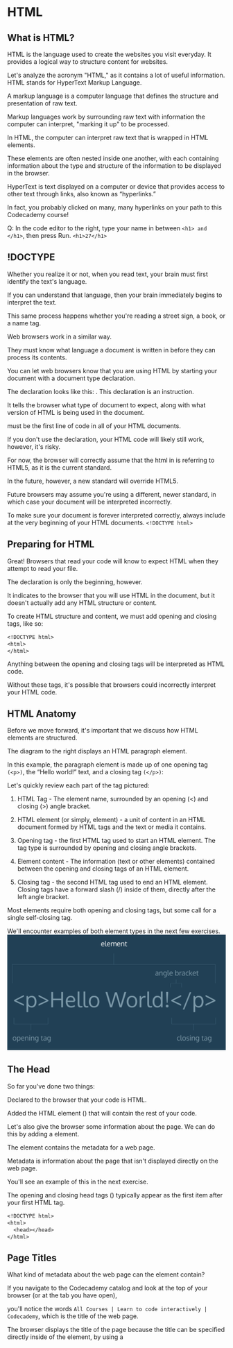 # HTML

## What is HTML?

HTML is the language used to create the websites you visit everyday. It provides a logical way to structure content for websites.

Let's analyze the acronym "HTML," as it contains a lot of useful information. HTML stands for HyperText Markup Language.

A markup language is a computer language that defines the structure and presentation of raw text. 

Markup languages work by surrounding raw text with information the computer can interpret, "marking it up" to be processed.

In HTML, the computer can interpret raw text that is wrapped in HTML elements. 

These elements are often nested inside one another, with each containing information about the type and structure of the information to be displayed in the browser.

HyperText is text displayed on a computer or device that provides access to other text through links, 
also known as “hyperlinks.”

In fact, you probably clicked on many, many hyperlinks on your path to this Codecademy course!

Q:
In the code editor to the right, type your name in between `<h1> and </h1>`, then press Run.
`<h1>27</h1>`


## !DOCTYPE

Whether you realize it or not, when you read text, your brain must first identify the text's language. 

If you can understand that language, then your brain immediately begins to interpret the text. 

This same process happens whether you're reading a street sign, a book, or a name tag.

Web browsers work in a similar way. 

They must know what language a document is written in before they can process its contents.

You can let web browsers know that you are using HTML by starting your document with a document type declaration.

The declaration looks like this: <!DOCTYPE html>. This declaration is an instruction. 

It tells the browser what type of document to expect, along with what version of HTML is being used in the document.

<!DOCTYPE html> must be the first line of code in all of your HTML documents. 

If you don't use the declaration, your HTML code will likely still work, however, it's risky. 

For now, the browser will correctly assume that the html in <!DOCTYPE html> is referring to HTML5, as it is the current standard.

In the future, however, a new standard will override HTML5. 

Future browsers may assume you're using a different, newer standard, in which case your document will be interpreted incorrectly. 

To make sure your document is forever interpreted correctly, always include <!DOCTYPE html> at the very beginning of your HTML documents.
`<!DOCTYPE html>`


## Preparing for HTML

Great! Browsers that read your code will know to expect HTML when they attempt to read your file.

The <!DOCTYPE html> declaration is only the beginning, however. 

It indicates to the browser that you will use HTML in the document, but it doesn't actually add any HTML structure or content.

To create HTML structure and content, we must add opening and closing <html> tags, like so:
```
<!DOCTYPE html>
<html>
</html>
```
Anything between the opening <html> and closing </html> tags will be interpreted as HTML code. 

Without these tags, it's possible that browsers could incorrectly interpret your HTML code.


## HTML Anatomy

Before we move forward, it's important that we discuss how HTML elements are structured. 

The diagram to the right displays an HTML paragraph element.

In this example, the paragraph element is made up of one opening tag` (<p>)`, the “Hello world!” text, and a closing tag `(</p>)`:

Let's quickly review each part of the tag pictured:

1. HTML Tag - The element name, surrounded by an opening (<) and closing (>) angle bracket.

2. HTML element (or simply, element) - a unit of content in an HTML document formed by HTML tags and the text or media it contains.

3. Opening tag - the first HTML tag used to start an HTML element. The tag type is surrounded by opening and closing angle brackets.

4. Element content - The information (text or other elements) contained between the opening and closing tags of an HTML element.

5. Closing tag - the second HTML tag used to end an HTML element. Closing tags have a forward slash (/) inside of them, directly after the left angle bracket.

Most elements require both opening and closing tags, but some call for a single self-closing tag. 

We'll encounter examples of both element types in the next few exercises.
![](https://github.com/wnz27/webLearn/blob/master/Web_Image/HTML_element.png)


## The Head

So far you've done two things:

Declared to the browser that your code is HTML.

Added the HTML element (<html>) that will contain the rest of your code.
	
Let's also give the browser some information about the page. We can do this by adding a <head> element.
	
The <head> element contains the metadata for a web page. 
	
Metadata is information about the page that isn't displayed directly on the web page.

You'll see an example of this in the next exercise.

The opening and closing head tags (<head></head>) typically appear as the first item after your first HTML tag.
```
<!DOCTYPE html>
<html>
  <head></head>
</html>
```


## Page Titles

What kind of metadata about the web page can the <head> element contain?
	
If you navigate to the Codecademy catalog and look at the top of your browser (or at the tab you have open), 

you'll notice the words `All Courses | Learn to code interactively | Codecademy`, which is the title of the web page.

The browser displays the title of the page because the title can be specified directly inside of the <head> element, 
by using a <title> tag.
```
<!DOCTYPE html>
<html>
  <head>
    <title>My Coding Journal</title>
  </head>
</html>
```
If we were to open a file containing the HTML code in the example above, 
the browser would display the words My Coding Journal in the title bar (or in the tab's title).

Q:
Add a title to your web page using the <title> element. The title can be anything you'd like.
	
Unfortunately, you won't be able to see the title of your page in the smaller browser to the right. 

We'll show you what it would look like in the next exercise.
```
<html>
  <head>
    <title>My title</title>
  </head>
</html>
```


## Where Does the Title Appear?

Good work! If the browser within the environment had a title bar,
you'd see the title of the web page you added where it appears in the image to the right.
![](https://github.com/wnz27/webLearn/blob/master/Web_Image/Site_Title.png)



## The Body

We've added some HTML, but still haven't seen any results in the web browser to the right. Why is that?

Before we can add content that a browser will display, we have to add a body to the HTML file.

Only content inside the opening and closing body tags can be displayed to the screen.

Once the file has a body, many different types of content – including text, images, and buttons – can be added to the body.
```
<!DOCTYPE html>
<html>
  <head>
    <title>I'm Learning To Code!</title>
  </head>
  <body>
  </body>
</html>
```
In the example above, the opening body tag (<body>) is placed directly below the closing head tag (</head>), 

and the closing body tag (</body>) is placed directly above the closing html tag (</html>).

Q:

1. Add a body to your web page using the <body> element.
	
2. Add the following code between your opening and closing body tags.
```
<p>Shall I compare thee to a summer's day? Thou art more lovely and more temperate</p>
```
```
<!DOCTYPE html>
<html>
  <head>
    <title>My Coding Journey</title>
  </head>  
  <body>
    <p>Shall I compare thee to a summer's day? Thou art more lovely 	and more temperate</p>
  </body>
</html>
```


## Self-closing Tag

Thus far we have only seen HTML elements with an opening and a closing tag. 

A few types of elements, however, require only one tag.

Self-closing elements contain all the information the browser needs to render the element inside a single tag. 

Also, because they are single tags, they cannot wrap around raw text or other elements.

The line break element `<br />` is one example of a self-closing tag. 

You can use it anywhere within your HTML code. The result is a line break in the browser.
`<p>line one<br />line two</p>`
In the example above, the paragraph tags `(<p>)` enclose two phrases, split by a break tag `(<br />)`. Note that single tags, unlike elements with two tags, can't wrap around raw text or other elements.
The code in the example above will result in an output that looks like the following:
```
line one
line two
```
Without the break tag, the browser would render line one and line two on the same line.
Q:
Add a self-closing `<br />` tag after the question mark ?.
```
 <body>
    <p>Shall I compare thee to a summer's day?<br/> Thou art more lovely and more temperate</p>
  </body>
```


## HTML Structure

The rest of this lesson will focus on how HTML is structured and some tools developers use to make code easier to interpret.
HTML documents are organized as a collection of parent-child relationships. When an element is contained inside another element, it is considered the child of that element. The child element is said to be nested inside of the parent element.
```
<body>
  <p>Paragraph</p>
</body>
```
In the example above, the <p> element is nested inside the <body> element.
The <p> element is considered a child of the <body> element, the parent.
Since there can be multiple levels of nesting, this analogy can be extended to grandchildren, 
great-grandchildren and beyond. Let's consider a more complicated example:
```
<body>
  <div>
    <h1>Student</h1>
    <p>Get Started</p>
  </div>
</body>
```
In this example, the `<body>` element is the parent of the` <div> `element. 
Both the `<h1> and <p> `elements are children of the `<div> `element. 
Because the `<h1> and <p>` elements are in the same level, they are considered siblings,
and are both grandchildren of the <body> element.
Understanding this hierarchy is important, because child elements can inherit attributes from their parent element.
	
Q:
1. Add the paragraph below as a child of the div element.
`<p>This paragraph is a child of the div element</p>`
2. Add the paragraph below as a child of the body element.
`<p>This paragraph is a child of the body element</p>`
```
<!DOCTYPE html>
<html>
  <head>
    <title>Hello World</title>
  </head>
  <body>
    <h1>Hello World</h1>
    <div>
			<p>This paragraph is a child of the div element</p>
    </div>
  <p>This paragraph is a child of the body element</p>
  </body>
</html>
```
display on web:
```
Hello World
This paragraph is a child of the div element
```

## Whitespace

As the code in an HTML file grows, it becomes increasingly difficult to keep track of how elements are related. Programmers use two tools to visualize the relationship between elements: whitespace and indentation.
Both tools take advantage of the fact that the position of elements in a browser is independent of the amount of whitespace or indentation in the index.html file.
For example, if you wanted to increase the space between two paragraphs on your web page, you would not be able to accomplish this by adding space between the paragraph elements in the index.html file. The browser ignores whitespace in HTML files when it renders a web page, so it can be used as a tool to make code easier to read and follow.
What makes the example below difficult to read?

```
<body><p>Paragraph 1</p><p>Paragraph 2</p></body>
```
You have to read the entire line to know what elements are present. Compare the example above to this:
```
<body>
<p>Paragraph 1</p>
<p>Paragraph 2</p>
</body>
```
This example is easier to read, because each element is on its own line. While the first example required you to read the entire line of code to identify the elements, this example makes it easy to identify the body tag and two paragraphs.
A browser renders both examples the same way:
```
Paragraph 1
Paragraph 2
```
In the next exercise you will learn how to use indentation to help visualize nested elements.
Q：
Use whitespace to make the code more readable by putting each element on its own line.
```
<!DOCTYPE html>
<html>
  <body>
    <h1>Whitespace</h1>
    <p>Whitespace and indentation make html documents easier to read.       </p>
  </body>
</html>
```

## Indentation

The second tool web developers use to make the structure of code easier to read is indentation.
The [World Wide Web Consortium](https://www.w3.org/Consortium/), or W3C, is responsible for maintaining the style standards of HTML. At the time of writing, the W3C recommends 2 spaces of indentation when writing HTML code. Although your code will work without exactly two spaces, this standard is followed by the majority of professional web developers. Indentation is used to easily visualize which elements are nested within other elements.
```
<body>
  <p>Paragraph 1</p>
  <div>
    <p>Paragraph 2</p>
  </div>
</body>
```
In the example above, Paragraph 1 and the <div> tag are nested inside of the <body> tag, so they are indented two spaces. The Paragraph 2 element is nested inside of the <div> tag, so it is indented an additional two spaces.
The spaces are inserted using the spacebar on your keyboard.
Q:
Indent the code in index.html to match the W3C standards.
```
<body>
  <h1>Whitespace</h1>    
  <div>
    <p>Whitespace and indentation make html documents easier to read.</p>
  </div>  
</body>
```

## Comments

HTML files also allow you to add comments to your code.
Comments begin with `<!--` and end with `-->`. Any characters in between will be ignored by your browser.
`<!-- This is a comment that the browser will not display. -->`
Including comments in your code is helpful for many reasons:
They help you (and others) understand your code if you decide to come back and review it at a much later date.
They allow you to experiment with new code, without having to delete old code.
```
<!-- Favorite Films Section -->
<p>The following is a list of my favorite films:</p>
```
In this example, the comment is used to denote that the following text makes up a particular section of the page.
`<!-- <p> Test Code </p> -->`
In the example above, a valid HTML element (a paragraph element) has been "commented out." This practice is useful when there is code you want to experiment with, or return to, in the future.


## Review
Congratulations on completing the first lesson of HTML & CSS! You are well on your way to becoming a skilled web developer.
Let's review what you've learned so far:
1. HTML stands for HyperText Markup Language and is used to create the structure and content of a webpage.
2. Most HTML elements contain opening and closing tags with raw text or other HTML tags between them.
3. Single-closing tags cannot enclose raw text or other elements.
4. Comments are written in HTML using the following syntax: <!-- comment -->.
5. HTML elements can be nested inside other elements. The enclosed element is the child of the enclosing parent element.
6. Whitespace between HTML elements helps make code easier to read while not changing how elements appear in the browser.
7. Indentation also helps make code easier to read. It makes parent-child relationships visible.
8. The <!DOCTYPE html> declaration should always be the first line of code in your HTML files.
9. The <html> element will contain all of your HTML code.
10. Information about the web page, like the title, belongs within the <head> of the page.
11. You can add a title to your web page by using the <title> element, inside of the head.
12. A webpage's title appears in a browser's tab.
13. Code for visible HTML content is placed inside of the <body> element.
What you learned in this lesson constitutes the required setup for all HTML files. The rest of the course will teach you more about how to add content using HTML.
Q:
1.
Add a body to the web page.
2.
Copy and paste the following line of code within the body of the index.html file:
`<h1>Hello World!</h1>`
```
<!DOCTYPE html>
<html>
  <head>
  	<title>My Coding Journey</title>
  </head>
  <body>
    <h1>Hello World!</h1>
  </body>
</html>
```

# Fashion Blog
In this course, you will make a fashion blog using HTML. The blog will describe a designer's experience at New York Fashion Week. The blog will contain images, links, lists, and more HTML elements. You can see the completed project [here](https://s3.amazonaws.com/codecademy-content/courses/learn-html/elements-and-structure/fashion.html)!

1. Add the basic code for a website to be structured properly (also called boilerplate code).

2. Title your website `Everyday with Isa`

3. Directly below the opening <body> tag, add an `<h1>` that says:
`An Insider's Guide to NYFW`
Below that, add an `<h2>` that says:
`Getting Tickets & Picking the Shows`
Below that, add an `<h2>` that says:
`Dressing for the Shows`
	
4. Between the `<h1>` and first `<h2>` tag, add a `<p>` tag that says:
NYFW can be both amazingly fun & incredibly overwhelming, 
especially if you've never been. Luckily, 
I'm here to give you an insider's guide and make your first show a pleasurable experience. 
By taking my tips and tricks, and following your gut, you'll have an unforgettable experience!
	
5. Between the first and second `<h2>` tags, add a `<p>` tag that says:
If you're lucky or connected you can get an invite, sans the price tag.
But I wasn't so lucky or connected my first 2 years so I'm here to help you out. 
First, plan out which shows are most important to you and make a schedule and this is a biggie:SET A BUDGET. 
If you're worrying about blowing your cash the whole time you won't have fun.
Then check out prices, days, and times and prioritize the designers you want to see most. 
Lastly, purchase your tickets and get excited!
	
	
6. After the last `<h2>` tag, add a `<p>` tag that says:
Always be true to your own sense of style, if you don't you'll be uncomfortable the whole time and it will show. 
Remember, NYFW is about expressing yourself and taking in what the designers have chosen to express through their new lines.
Also it's important to wear shoes you'll be comfortable in all day. Obviously you want to look good,
but you'll be on your feet all day long, so be prepared.
	
	
7. Let's add some pictures to our blog post. Above each paragraph, add an <img> tag and set its src to be one of the following links
```
https://s3.amazonaws.com/codecademy-content/courses/learn-html/elements-and-structure/image-one.jpeg
https://s3.amazonaws.com/codecademy-content/courses/learn-html/elements-and-structure/image-two.jpeg
https://s3.amazonaws.com/codecademy-content/courses/learn-html/elements-and-structure/image-three.jpeg
```
8. 
Your first blog post is complete! Now let’s add the author. Below the opening body tag, add an `<img>` tag with
```
src="https://s3.amazonaws.com/codecademy-content/courses/learn-html/elements-and-structure/profile.jpg".
```
9. Below the `<img>` tag, add an `<h3>` that says `by Isabelle Rodriguez | 1 day ago`
10. Let’s make a list of some related blog posts. Beneath the last paragraph, add a `<h4>` tag that says `Related Content`. Underneath that, create an unordered list.

11. The unordered list should have 4 <li>s. They should be:
* How To Style Boyfriend Jeans
* When Print Is Too Much
* The Overalls Trend
* Fall's It Color: Blush
12. Add a link for more information about New York Fashion Week. In your first paragraph, the first word is NYFW. Surround that word with <a> tags. In the tag, set:        
```
href="https://en.wikipedia.org/wiki/New_York_Fashion_Week" and target="_blank"
```
13.  
At the bottom of your body, add a new <div> and set its id='contact'. Inside the div, create a new <p> tag and put the following contact information inside of it.
```
email: isa@fashionblog.com | phone: 917-555-1098 | address: 371 284th St, New York, NY, 10001
```
14. Inside the contact div, Put `<strong>` opening and closing tags around email, phone, and address
	
15. Let’s make the profile picture a link to the contact section of your webpage. Find your profile `<img>` tag, and surround it by opening and closing <a> tags. In the <a> tag, set `href='#contact'`.

```
<!DOCTYPE html>
<html>
  <head>
    <title>Everyday with Isa</title>
  </head>
  <body>

    <a href="#contact">
        <img src="https://s3.amazonaws.com/codecademy-content/courses/learn-html/elements-and-structure/profile.jpg">
    </a>  
    
    <h3>by Isabelle Rodriguez | 1 day ago</h3>
    <h1>An Insider's Guide to NYFW</h1>

    <img src="https://s3.amazonaws.com/codecademy-content/courses/learn-html/elements-and-structure/image-one.jpeg">
    <p> <a href="https://en.wikipedia.org/wiki/New_York_Fashion_Week" target="_blank">NYFW</a> can be both amazingly fun & incredibly overwhelming, especially if you've never been. 
    Luckily, I'm here to give you an insider's guide and make your first show a pleasurable experience. 
    By taking my tips and tricks, and following your gut, you'll have an unforgettable experience!</p>

    <h2>Getting Tickets & Picking the Shows</h2>

    <img src="https://s3.amazonaws.com/codecademy-content/courses/learn-html/elements-and-structure/image-two.jpeg">
    <p>If you're lucky or connected you can get an invite, sans the price tag. 
    But I wasn't so lucky or connected my first 2 years so I'm here to help you out. 
    First, plan out which shows are most important to you and make a schedule and this is a biggie: SET A BUDGET. 
    If you're worrying about blowing your cash the whole time you won't have fun. 
    Then check out prices, days, and times and prioritize the designers you want to see most. 
    Lastly, purchase your tickets and get excited!</p>

    <h2>Dressing for the Shows</h2>

    <img src="https://s3.amazonaws.com/codecademy-content/courses/learn-html/elements-and-structure/image-three.jpeg">
    <p>Always be true to your own sense of style, if you don't you'll be uncomfortable the whole time and it will show. 
    Remember, NYFW is about expressing yourself and taking in what the designers have chosen to express through their new lines. 
    Also it's important to wear shoes you'll be comfortable in all day. 
    Obviously you want to look good, but you'll be on your feet all day long, so be prepared.</p>

    <h4>Related Content</h4>
    <li> How To Style Boyfriend Jeans</li>
    <li>When Print Is Too Much</li>
    <li>The Overalls Trend</li>
    <li>Fall's It Color: Blush</li>

  </body>

  <div id="contact">
      <p>
          <strong>email</strong>: isa@fashionblog.com |
          <strong>phone</strong>: 917-555-1098 |
          <strong>address</strong>: 371 284th St, New York, NY, 10001
      </p>
  </div>
</html>
```

# HTML Tables
## Why Tables?
There are many websites on the Internet that display information like stock prices, sports scores, invoice data, and more. This data is naturally tabular in nature, meaning that a table is often the best way of presenting the data.
In this part of the course, you'll learn how to use HTML to present tabular data to users.
```
<!DOCTYPE html>
<html>
<head>
  <title>Ship To It - Company Packing List</title>
  <link href="https://fonts.googleapis.com/css?family=Lato: 100,300,400,700|Luckiest+Guy|Oxygen:300,400" rel="stylesheet">
  <link href="style.css" type="text/css" rel="stylesheet">
</head>
<body>

  <ul class="navigation">
    <li><img src="https://s3.amazonaws.com/codecademy-content/courses/web-101/unit-9/htmlcss1-img_logo-shiptoit.png" height="20px;"></li>
    <li class="active">Action List</li>
    <li>Profiles</li>
    <li>Settings</li>
  </ul>

  <div class="search">Search the table</div>

  <table>
    <thead>
      <tr>
        <th>Company Name</th>
        <th>Number of Items to Ship</th>
        <th>Next Action</th>
      </tr>
    </thead>
    <tbody>
      <tr>
        <th>Adam's Greenworks</th>
        <td>14</td>
        <td>Package Items</td>
      </tr>
      <tr>
        <th>Davie's Burgers</th>
        <td>2</td>
        <td>Send Invoice</td>
      </tr>
      <tr>
        <th>Baker's Bike Shop</th>
        <td>3</td>
        <td>Send Invoice</td>
      </tr>
      <tr>
        <th>Miss Sally's Southern</th>
        <td>4</td>
        <td>Ship</td>
      </tr>
      <tr>
        <th>Summit Resort Rentals</th>
        <td>4</td>
        <td>Ship</td>
      </tr>
      <tr>
        <th>Strike Fitness</th>
        <td>1</td>
        <td>Enter Order</td>
      </tr>
      </tbody>
  </table>

</body>
</html>
```

## Table Rows
In many programs that use tables, the table is already predefined for you, meaning that it contains the rows, columns, and cells that will hold data. In HTML, all of these components must be created.
The first step in entering data into the table is to add rows using the table row element: `<tr>`.
```
<table>
  <tr>
  </tr>
  <tr>
  </tr>
</table>
```
In the example above, two rows have been added to the table.
## Table Data
Rows aren't sufficient to add data to a table. Each cell element must also be defined. In HTML, you can add data using the table data element: <td>.
```
<table>
  <tr>
    <td>73</td>
    <td>81</td>
  </tr>
</table>
```
In the example above, two data points (73 and 81) were entered in the one row that exists. By adding two data points, we created two cells of data.
If the table were displayed in the browser, it would show a table with one row and two columns.
Q:
In the second row, add three cells of data. The cells should contain the following data, in order:
```
Adam's Greenworks
14
Package Items
```
```
<table>
    <tr>
      <td>Adam's Greenworks</td>
      <td>14</td>
      <td>Package Items</td>
    </tr>
    <tr></tr>
  </table>
```

## Table Headings
Table data doesn't make much sense without titles to describe what the data represents.
To add titles to rows and columns, you can use the table heading element:` <th>`.
The table heading element is used just like a table data element, except with a relevant title. Just like table data, a table heading must be placed within a table row.
```
<table>
  <tr>
    <th></th>
    <th scope="col">Saturday</th>
    <th scope="col">Sunday</th>
  </tr>
  <tr>
    <th scope="row">Temperature</th>
    <td>73</td>
    <td>81</td>
  </tr>
</table>
```
What happened in the code above?
First, a new row was added to hold the three headings: a blank heading, a `Saturday` heading, and a `Sunday` heading. The blank heading creates the extra table cell necessary to align the table headings correctly over the data they correspond to.
In the second row, one table heading was added as a row title: `Temperature`.
Note, also, the use of the `scope` attribute, which can take one of two values:
`row` - this value makes it clear that the heading is for a row.
`col` - this value makes it clear that the heading is for a column.
HTML code for tables may look a little strange at first, but analyzing it piece by piece helps make the code more understandable.
Q:
In the first row, add three table headings. The headings should contain the following data, in order:
Company Name
Number of Items to Ship
Next Action
These headings will add meaning to the rest of the data in the table.
```
<html>
    <table>
        <tr>
            <th scope="col">Company Name</th>
            <th scope="col">Number of Items to Ship</th>
            <th scope="col">Next Action</th>
        </tr>
        <tr>
            <td>Adam's Greenworks</td>
            <td>14</td>
            <td>Package Items</td>
        </tr>
    </table>
</html>
```

## Table Borders
So far, the tables you've created have been a little difficult to read because they have no borders.
In older versions of HTML, a border could be added to a table using the border attribute and setting it equal to an integer. This integer would represent the thickness of the border.
```
<table border="1">
  <tr>
    <td>73</td>
    <td>81</td>
  </tr>
</table>
```
The code in the example above is following is deprecated, so please don't use it. It's meant to illustrate older conventions you may come across when reading other developers' code.
The browser will likely still interpret your code correct if you use the border attribute, but that doesn't mean the attribute should be used. Instead, you can achieve the same effect using CSS.
```
table, td {
  border: 1px solid black;
}
```
The code in the example above uses CSS instead of HTML to show table borders.
We're going to need some more data in the table. Add the following data to the table. Make sure to place it after the second table row.
```
<tr>
  <td>Davie's Burgers</td>
  <td>2</td>
  <td>Send Invoice</td>
</tr>
<tr>
  <td>Baker's Bike Shop</td>
  <td>3</td>
  <td>Send Invoice</td>
</tr>
<tr>
  <td>Miss Sally's Southern</td>
  <td>4</td>
  <td>Ship</td>
</tr>
<tr>
  <td>Summit Resort Rentals</td>
  <td>4</td>
  <td>Ship</td>
</tr>
<tr>
  <td>Strike Fitness</td>
  <td>1</td>
  <td>Enter Order</td>
</tr>
```
Style.css:
```
body {
    background: #EEE;
    margin: 0;
    padding: 0;
  }
  
  /* Navigation */
  
  .navigation {
    box-sizing: border-box;
    background-color: paleturquoise;
    overflow: auto;
    padding: 18px 50px;
    position: relative;
    top: 0;
    width: 100%;
    z-index: 999;
  }
  
  ul {
    padding: 0;
    margin: 0;
  }
  
  li {
    color: black;
    display: inline-block;
    font-family: 'Oxygen', sans-serif;
    font-size: 16px;
    font-weight: 300;
    letter-spacing: 2px;
    margin: 0;
    padding: 20px 18px 10px 18px;
    text-transform: uppercase;
  }
  
  .active {
    color: hotpink;
  }
  
  /* Table */
  
  table {
    height: 40%;
    left: 10%;
    margin: 20px auto;
    overflow-y: scroll;
    position: static;
    width: 80%;
  }
  
  thead th {
    background: #88CCF1;
    color: #FFF;
    font-family: 'Lato', sans-serif;
    font-size: 16px;
    font-weight: 100;
    letter-spacing: 2px;
    text-transform: up;
  }
  
  tr {
    background: #f4f7f8;
    border-bottom: 1px solid #FFF;
    margin-bottom: 5px;
  }
  
  th, td {
    font-family: 'Lato', sans-serif;
    font-weight: 400;
    padding: 20px;
    text-align: left;
    width: 33.3333%;
    border: 1px solid black;
  }
  
  .search {
    background-color: #FFF;
    border: 1px solid #DDD;
    border-radius: 3px;
    color: #AAA;
    padding: 20px;
    margin: 50px auto 0px auto;
    width: 77%;
  }
```

## Spanning Columns
What if the table contains data that spans multiple columns?
For example, a personal calendar could have events that span across multiple hours, or even multiple days.
Data can span columns using the `colspan` attribute. The attributes accepts an integer (greater than or equal to 1) to denote the number of columns it spans across.
```
<table>
  <tr>
    <th>Monday</th>
    <th>Tuesday</th>
    <th>Wednesday</th>
  </tr>
  <tr>
    <td colspan="2">Out of Town</td>
    <td>Back in Town</td>
  </tr>
</table>
```
In the example above, the data Out of Town spans the Monday and Tuesday table headings using the value 2 (two columns). The data Back in Town appear only under the Wednesday heading.



## Spanning Rows
Data can also span multiple rows using the `rowspan` attribute.
The `rowspan` attribute is used for data that spans multiple rows (perhaps an event goes on for multiple hours on a certain day). It accepts an integer (greater than or equal to 1) to denote the number of rows it spans across.
```
<table>
  <tr> <!-- Row 1 -->
    <th></th>
    <th>Saturday</th>
    <th>Sunday</th>
  </tr>
  <tr> <!-- Row 2 -->
    <th>Morning</th>
    <td rowspan="2">Work</td>
    <td rowspan="3">Relax</td>
  </tr>
  <tr> <!-- Row 3 -->
    <th>Afternoon</th>
  </tr>
  <tr> <!-- Row 4 -->
    <th>Evening</th>
    <td>Dinner</td>
  </tr>
</table>
```
In the example above, there are four rows:
1. The first row contains an empty cell and the two column headings.
2. The second row contains the Morning row heading, along with Work, which spans two rows under the Saturday column. The "Relax" entry spans three rows under the Sunday column.
3. The third row only contains the Afternoon row heading.
4. The fourth row only contains the Dinner entry, since "Relax" spans into the cell next to it.
If you'd like to see how the browser interprets the code above, feel free to copy and paste it into the code editor to understand it a little better.


## Table Body
Over time, a table can grow to contain a lot of data and become very long. When this happens, the table can be sectioned off so that it is easier to manage.
Long tables can be sectioned off using the table body element: `<tbody>`.
The `<tbody>` element should contain the all of the table's data, excluding the table headings (more on this in a later exercise).
```
<table>
  <tbody>
    <tr>
      <th></th>
      <th>Saturday</th>
      <th>Sunday</th>
    </tr>
    <tr>
      <th>Morning</th>
      <td rowspan="2">Work</td>
      <td rowspan="3">Relax</td>
    </tr>
    <tr>
     <th>Afternoon</th>
    </tr>
    <tr>
      <th>Evening</th>
      <td>Dinner</td>
    </tr>
  </tbody>
</table>
```
In the example above, all of the table data is contained within a table body element. Note, however, that the headings were also kept in the table's body — we'll change this in the next exercise.
Q:
Enclose rows 2, 3, 4, 5, and 6 of the table in a `<tbody>` element.

## Table Head
In the last exercise, the table's headings were kept inside of the table's body. When a table's body is sectioned off, however, it also makes sense to section off the table's headings using the `<thead>` element.
```
<table>
  <thead>
    <tr>
      <th></th>
      <th>Saturday</th>
      <th>Sunday</th>
    </tr>
  </thead>
  <tbody>
    <tr>
      <th>Morning</th>
      <td rowspan="2">Work</td>
      <td rowspan="3">Relax</td>
    </tr>
    <tr>
     <th>Afternoon</th>
    </tr>
    <tr>
      <th>Evening</th>
      <td>Dinner</td>
    </tr>
  </tbody>
</table>
```
In the example above, the only new element is `<thead>`. The table headings are contained inside of this element. Note that the table's head still requires a row in order to contain the table headings.
Enclose the first row of the table in a `<thead>` element.


## Table Footer
The bottom part of a long table can also be sectioned off using the <tfoot> element.
```
<table>
  <thead>
    <tr>
      <th>Quarter</th>
      <th>Revenue</th>
      <th>Costs</th>
    </tr>
  </thead>
  <tbody>
    <tr>
      <th>Q1</th>
      <td>$10M</td>
      <td>$7.5M</td>
    </tr>
    <tr>
      <th>Q2</th>
      <td>$12M</td>
      <td>$5M</td>
    </tr>
  </tbody>
  <tfoot>
    <tr>
      <th>Total</th>
      <td>$22M</td>
      <td>$12.5M</td>
    </tr>
  </tfoot>
</table>
```
In the example above, the footer contains the totals of the data in the table. Footers are often used to contain sums, differences, and other data results.
Add a table footer at the bottom of the table using the <tfoot> element. Inside of the footer, add the following data:
```
<td>Total</td>
<td>28</td>
```

## Styling with CSS
Tables, by default, are very bland. They have no borders, the font color is black, and the typeface is the same type used for other HTML elements.
You can use CSS to style tables just like you have done in the past. Specifically, you can change style the various aspects mentioned above.
```
table, th, td {
  border: 1px solid black;
  font-family: Arial, sans-serif;
  text-align: center;
}
```
The code in the example above demonstrates just some of the various table aspects you can style using the CSS properties you learned about earlier.
In style.css, change the font size of all table headings and table data to 18 pixels.

## HTML Tables
Great job! In this lesson, you learned how to create a table, add data to it, and section the table into smaller parts that make it easier to read.
Let's review what you've learned so far:
1. The <table> element creates a table.
2. The `<tr>` element adds rows to a table.
3. To add data to a row, you can use the <td> element.
4. Table headings clarify the meaning of data. Headings are added with the` <th>` element.
5. Table data can span columns using the `colspan` attribute.
6. Table data can span rows using the `rowspan` attribute.
7. Tables can be split into three main sections: a head, a body, and a footer.
8. A table's head is created with the `<thead>` element.
9. A table's body is created with the `<tbody>` element.
10. A table's footer is created with the `<tfoot>` element.
11. All the CSS properties you learned about in this course can be applied to tables and their data.
Congratulations on completing HTML Tables!
```
<!DOCTYPE html>
<head>
        <title>Ship To It - Company Packing List</title>
        <link href="https://fonts.googleapis.com/css?family=Lato: 100,300,400,700|Luckiest+Guy|Oxygen:300,400" rel="stylesheet">
        <link href="style.css" type="text/css" rel="stylesheet">
      </head>
      <body>
      
        <ul class="navigation">
          <li><img src="https://s3.amazonaws.com/codecademy-content/courses/web-101/unit-9/htmlcss1-img_logo-shiptoit.png" height="20px;"></li>
          <li class="active">Action List</li>
          <li>Profiles</li>
          <li>Settings</li>
        </ul>
      
        <div class="search">Search the table</div>
        
        <table>
          <thead>
          <tr>
            <th>Company Name</th>
            <th>Number of Items to Ship</th>
            <th>Next Action</th>
          </tr>
          </thead>
          <tbody>
          <tr>
            <td>Adam's Greenworks</td>
            <td>14</td>
            <td>Package Items</td>
          </tr>
          <tr>
        <td>Davie's Burgers</td>
        <td>2</td>
        <td>Send Invoice</td>
      </tr>
      <tr>
        <td>Baker's Bike Shop</td>
        <td>3</td>
        <td>Send Invoice</td>
      </tr>
      <tr>
        <td>Miss Sally's Southern</td>
        <td rowspan="2">4</td>
        <td>Ship</td>
      </tr>
      <tr>
        <td>Summit Resort Rentals</td>
        <td>Ship</td>
      </tr>
    </tbody>
      <tr>
        <td colspan="2">Strike Fitness</td>
        <td>Enter Order</td>
      </tr>
      <tr>
            <th>Monday</th>
            <th>Tuesday</th>
            <th>Wednesday</th>
          </tr>
          <tr>
            <td colspan="2">Out of Town</td>
            <td>Back in Town</td>
          </tr>
          <tr> <!-- Row 1 -->
            <th></th>
            <th>Saturday</th>
            <th>Sunday</th>
          </tr>
          <tr> <!-- Row 2 -->
            <th>Morning</th>
            <td rowspan="2">Work</td>
            <td rowspan="3">Relax</td>
          </tr>
          <tr> <!-- Row 3 -->
            <th>Afternoon</th>
          </tr>
          <tr> <!-- Row 4 -->
            <th>Evening</th>
            <td>Dinner</td>
          </tr>
          <tfoot>
              <tr>
                    <td>Total</td>
                    <td>28</td>
              </tr>
          </tfoot>
        </table>
      </body>

```
Style.css:
```
body {
    background: #EEE;
    margin: 0;
    padding: 0;
  }
  
  /* Navigation */
  
  .navigation {
    box-sizing: border-box;
    background-color:#88CCF1;
    overflow: auto;
    padding: 18px 50px;
    position: relative;
    top: 0;
    width: 100%;
    z-index: 999;
  }
  
  ul {
    padding: 0;
    margin: 0;
  }
  
  li {
    color: black;
    display: inline-block;
    font-family: 'Oxygen', sans-serif;
    font-size: 16px;
    font-weight: 300;
    letter-spacing: 2px;
    margin: 0;
    padding: 20px 18px 10px 18px;
    text-transform: uppercase;
  }
  
  .active {
    color: hotpink;
  }
  
  /* Table */
  
  table {
    height: 40%;
    left: 10%;
    margin: 20px auto;
    overflow-y: scroll;
    position: static;
    width: 80%;
    font-size: 18px;
  }
  
  thead th {
    background: plum;
    color: #FFF;
    font-family: 'Lato', sans-serif;
    font-size: 16px;
    font-weight: 100;
    letter-spacing: 2px;
    text-transform: up;
  }
  
  tr {
    background: #f4f7f8;
    border-bottom: 1px solid #FFF;
    margin-bottom: 5px;
  }
  
  th, td {
    font-family: 'Lato', sans-serif;
    font-weight: 400;
    padding: 20px;
    text-align: left;
    width: 33.3333%;
    border: 1px solid black;
  }
  
  .search {
    background-color: #FFF;
    border: 1px solid #DDD;
    border-radius: 3px;
    color: #AAA;
    padding: 20px;
    margin: 50px auto 0px auto;
    width: 77%;
  }
```


